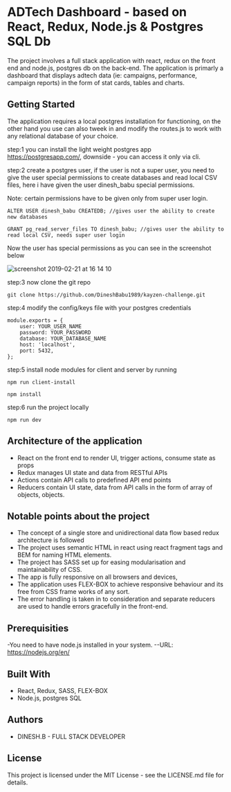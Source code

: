 # ADTech Dashboard - based on React, Redux, Node.js & Postgres SQL Db

The project involves a full stack application with react, redux on the front end and node.js, postgres db on the back-end. The application is primarly a dashboard that displays adtech data (ie: campaigns, performance, campaign reports) in the form of stat cards, tables and charts. 

## Getting Started

The application requires a local postgres installation for functioning, on the other hand you use can also tweek in and modify the routes.js to work with any relational database of your choice.

step:1 you can install the light weight  postgres app https://postgresapp.com/, downside - you can access it only via cli.

step:2 create a postgres user, if the user is not a super user, you need to give the user special permissions to create databases and read local CSV files, here i have given the user dinesh_babu special permissions.

Note: certain permissions have to be given only from super user login.

```
ALTER USER dinesh_babu CREATEDB; //gives user the ability to create new databases

GRANT pg_read_server_files TO dinesh_babu; //gives user the ability to read local CSV, needs super user login

```
Now the user has special permissions as you can see in the screenshot below

![screenshot 2019-02-21 at 16 14 10](https://user-images.githubusercontent.com/35486337/53180410-d1862580-35f5-11e9-87ac-58f3409d4674.png)

step:3 now clone the git repo 

```
git clone https://github.com/DineshBabu1989/kayzen-challenge.git

```

step:4 modify the config/keys file with your postgres credentials

```
module.exports = {
    user: YOUR_USER_NAME
    password: YOUR_PASSWORD
    database: YOUR_DATABASE_NAME
    host: 'localhost',
    port: 5432,
};

```
step:5 install node modules for client and server by running

```
npm run client-install

npm install

```

step:6 run the project locally

```
npm run dev

```

## Architecture of the application

- React on the front end to render UI, trigger actions, consume state as props
- Redux manages UI state and data from RESTful APIs
- Actions contain API calls to predefined API end points
- Reducers contain UI state, data from API calls in the form of array of objects, objects.

## Notable points about the project

- The concept of a single store and unidirectional data flow based redux architecture is followed
- The project uses semantic HTML in react using react fragment tags and BEM for naming HTML elements.
- The project has SASS set up for easing modularisation and maintainability of CSS.
- The app is fully responsive on all browsers and devices, 
- The application uses FLEX-BOX to achieve responsive behaviour and its free from CSS frame works of any sort.
- The error handling is taken in to consideration and separate reducers are used to handle errors gracefully in the front-end.

## Prerequisities

-You need to have node.js installed in your system.
--URL: https://nodejs.org/en/

## Built With

- React, Redux, SASS, FLEX-BOX
- Node.js, postgres SQL


## Authors

- DINESH.B - FULL STACK DEVELOPER

## License

This project is licensed under the MIT License - see the LICENSE.md file for details.
